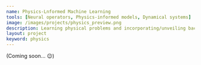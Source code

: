 ```yaml
---
name: Physics-Lnformed Machine Learning
tools: [Neural operators, Physics-informed models, Dynamical systems]
image: /images/projects/physics_preview.png
description: Learning physical problems and incorporating/unveiling background knowledge
layout: project
keyword: physics
---
```


(Coming soon... :wink:)

